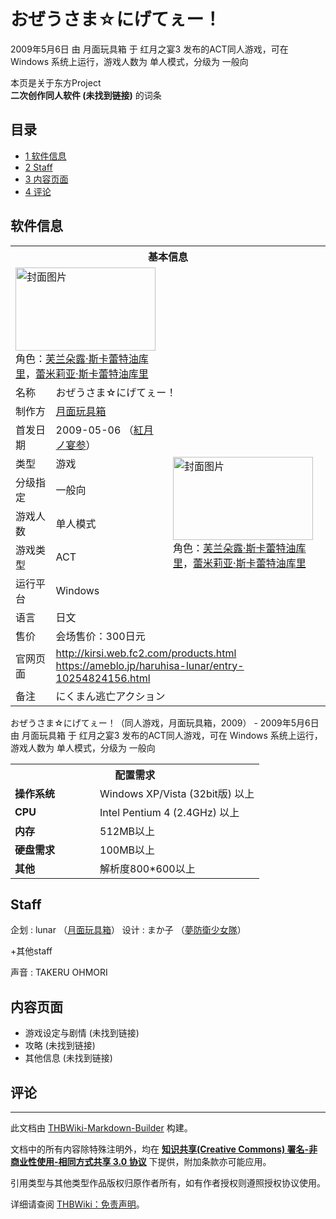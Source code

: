# おぜうさま☆にげてぇー！

<!-- source html: G:\repos\THBWiki-Markdown-Builder\THBWikiMarkdown\Temp\main\1\17\ns0%3A%E3%81%8A%E3%81%9C%E3%81%86%E3%81%95%E3%81%BE%E2%98%86%E3%81%AB%E3%81%92%E3%81%A6%E3%81%87%E3%83%BC%EF%BC%81.html -->

2009年5月6日 由 月面玩具箱 于 红月之宴3 发布的ACT同人游戏，可在 Windows 系统上运行，游戏人数为 单人模式，分级为 一般向

本页是关于东方Project  
 **二次创作同人软件 (未找到链接)** 的词条
## 目录

- [1 软件信息](#软件信息)
- [2 Staff](#Staff)
- [3 内容页面](#内容页面)
- [4 评论](#评论)




## 软件信息

<table><tbody><tr><th colspan="3">基本信息</th></tr><tr><td class="cover-artwork-mobile" colspan="2"><a href="./文件-おぜうさま☆にげてぇー！封面.jpg.md" class="image" title="封面图片"><img alt="封面图片" src="https://upload.thwiki.cc/thumb/b/bc/%E3%81%8A%E3%81%9C%E3%81%86%E3%81%95%E3%81%BE%E2%98%86%E3%81%AB%E3%81%92%E3%81%A6%E3%81%87%E3%83%BC%EF%BC%81%E5%B0%81%E9%9D%A2.jpg/224px-%E3%81%8A%E3%81%9C%E3%81%86%E3%81%95%E3%81%BE%E2%98%86%E3%81%AB%E3%81%92%E3%81%A6%E3%81%87%E3%83%BC%EF%BC%81%E5%B0%81%E9%9D%A2.jpg" decoding="async" loading="lazy" width="224" height="133" srcset="https://upload.thwiki.cc/thumb/b/bc/%E3%81%8A%E3%81%9C%E3%81%86%E3%81%95%E3%81%BE%E2%98%86%E3%81%AB%E3%81%92%E3%81%A6%E3%81%87%E3%83%BC%EF%BC%81%E5%B0%81%E9%9D%A2.jpg/336px-%E3%81%8A%E3%81%9C%E3%81%86%E3%81%95%E3%81%BE%E2%98%86%E3%81%AB%E3%81%92%E3%81%A6%E3%81%87%E3%83%BC%EF%BC%81%E5%B0%81%E9%9D%A2.jpg 1.5x, https://upload.thwiki.cc/thumb/b/bc/%E3%81%8A%E3%81%9C%E3%81%86%E3%81%95%E3%81%BE%E2%98%86%E3%81%AB%E3%81%92%E3%81%A6%E3%81%87%E3%83%BC%EF%BC%81%E5%B0%81%E9%9D%A2.jpg/448px-%E3%81%8A%E3%81%9C%E3%81%86%E3%81%95%E3%81%BE%E2%98%86%E3%81%AB%E3%81%92%E3%81%A6%E3%81%87%E3%83%BC%EF%BC%81%E5%B0%81%E9%9D%A2.jpg 2x" data-file-width="800" data-file-height="476"></a><div class="cover-char">角色：<a href="/%E9%A6%92%E9%A6%92%E6%9D%A5#芙兰朵露·斯卡蕾特" title="馒馒来">芙兰朵露·斯卡蕾特油库里</a>，<a href="/%E9%A6%92%E9%A6%92%E6%9D%A5#蕾米莉亚·斯卡蕾特" title="馒馒来">蕾米莉亚·斯卡蕾特油库里</a></div></td>
</tr><tr><td class="label">名称</td><td colspan="2"> おぜうさま☆にげてぇー！ </td></tr><tr><td class="label">制作方</td><td><a href="./月面玩具箱.md" title="月面玩具箱">月面玩具箱</a></td><td class="cover-artwork" rowspan="8" style="min-width:224px;"><a href="./文件-おぜうさま☆にげてぇー！封面.jpg.md" class="image" title="封面图片"><img alt="封面图片" src="https://upload.thwiki.cc/thumb/b/bc/%E3%81%8A%E3%81%9C%E3%81%86%E3%81%95%E3%81%BE%E2%98%86%E3%81%AB%E3%81%92%E3%81%A6%E3%81%87%E3%83%BC%EF%BC%81%E5%B0%81%E9%9D%A2.jpg/224px-%E3%81%8A%E3%81%9C%E3%81%86%E3%81%95%E3%81%BE%E2%98%86%E3%81%AB%E3%81%92%E3%81%A6%E3%81%87%E3%83%BC%EF%BC%81%E5%B0%81%E9%9D%A2.jpg" decoding="async" loading="lazy" width="224" height="133" srcset="https://upload.thwiki.cc/thumb/b/bc/%E3%81%8A%E3%81%9C%E3%81%86%E3%81%95%E3%81%BE%E2%98%86%E3%81%AB%E3%81%92%E3%81%A6%E3%81%87%E3%83%BC%EF%BC%81%E5%B0%81%E9%9D%A2.jpg/336px-%E3%81%8A%E3%81%9C%E3%81%86%E3%81%95%E3%81%BE%E2%98%86%E3%81%AB%E3%81%92%E3%81%A6%E3%81%87%E3%83%BC%EF%BC%81%E5%B0%81%E9%9D%A2.jpg 1.5x, https://upload.thwiki.cc/thumb/b/bc/%E3%81%8A%E3%81%9C%E3%81%86%E3%81%95%E3%81%BE%E2%98%86%E3%81%AB%E3%81%92%E3%81%A6%E3%81%87%E3%83%BC%EF%BC%81%E5%B0%81%E9%9D%A2.jpg/448px-%E3%81%8A%E3%81%9C%E3%81%86%E3%81%95%E3%81%BE%E2%98%86%E3%81%AB%E3%81%92%E3%81%A6%E3%81%87%E3%83%BC%EF%BC%81%E5%B0%81%E9%9D%A2.jpg 2x" data-file-width="800" data-file-height="476"></a><div class="cover-char">角色：<span class="smw-subobject-entity"><a href="/%E9%A6%92%E9%A6%92%E6%9D%A5#芙兰朵露·斯卡蕾特" title="馒馒来">芙兰朵露·斯卡蕾特油库里</a></span>，<span class="smw-subobject-entity"><a href="/%E9%A6%92%E9%A6%92%E6%9D%A5#蕾米莉亚·斯卡蕾特" title="馒馒来">蕾米莉亚·斯卡蕾特油库里</a></span></div></td>
</tr><tr><td class="label">首发日期</td><td>2009-05-06&#160;（<a href="/展会作品列表?e=%E7%BA%A2%E6%9C%88%E4%B9%8B%E5%AE%B4%233">紅月ノ宴参</a>）</td></tr><tr><td class="label">类型</td><td>游戏</td></tr><tr><td class="label">分级指定</td><td>一般向</td></tr><tr><td class="label">游戏人数</td><td>单人模式</td></tr><tr><td class="label">游戏类型</td><td>ACT</td></tr><tr><td class="label">运行平台</td><td>Windows</td></tr><tr><td class="label">语言</td><td>日文</td></tr><tr><td class="label">售价</td><td>会场售价：300日元</td></tr>
<tr><td class="label">官网页面</td><td colspan="2"><a rel="nofollow" class="external free" href="http://kirsi.web.fc2.com/products.html">http://kirsi.web.fc2.com/products.html</a><br><a rel="nofollow" class="external free" href="https://ameblo.jp/haruhisa-lunar/entry-10254824156.html">https://ameblo.jp/haruhisa-lunar/entry-10254824156.html</a></td></tr><tr><td class="label">备注</td><td colspan="2">にくまん逃亡アクション</td></tr></tbody></table>

おぜうさま☆にげてぇー！（同人游戏，月面玩具箱，2009） - 2009年5月6日 由 月面玩具箱 于 红月之宴3 发布的ACT同人游戏，可在 Windows 系统上运行，游戏人数为 单人模式，分级为 一般向
  
  

  


<table>
<tbody><tr><th colspan="2">配置需求</th></tr>
<tr><td style="width:120px;padding-left:7px;"><b>操作系统</b></td><td>Windows XP/Vista (32bit版) 以上</td></tr><tr><td style="width:120px;padding-left:7px;"><b>CPU</b></td><td>Intel Pentium 4 (2.4GHz) 以上</td></tr><tr><td style="width:120px;padding-left:7px;"><b>内存</b></td><td>512MB以上</td></tr><tr><td style="width:120px;padding-left:7px;"><b>硬盘需求</b></td><td>100MB以上</td></tr><tr><td style="width:120px;padding-left:7px;"><b>其他</b></td><td>解析度800*600以上</td></tr>
</tbody></table>


## Staff
企划
: lunar （[月面玩具箱](./月面玩具箱.md)）
设计
: まか子 （[夢防衛少女隊](./夢防衛少女隊.md)）

  
+其他staff
  

声音
: TAKERU OHMORI

## 内容页面
- 游戏设定与剧情 (未找到链接)
- 攻略 (未找到链接)
- 其他信息 (未找到链接)

## 评论




---

此文档由 [THBWiki-Markdown-Builder](https://github.com/Delsin-Yu/THBWiki-Markdown-Builder) 构建。

文档中的所有内容除特殊注明外，均在 [**知识共享(Creative Commons) 署名-非商业性使用-相同方式共享 3.0 协议**](https://creativecommons.org/licenses/by-sa/3.0/deed.zh-hans) 下提供，附加条款亦可能应用。

引用类型与其他类型作品版权归原作者所有，如有作者授权则遵照授权协议使用。

详细请查阅 [THBWiki：免责声明](https://thbwiki.cc/THBWiki:%E5%85%8D%E8%B4%A3%E5%A3%B0%E6%98%8E)。

